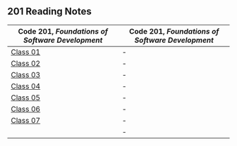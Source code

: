 <h2 style=“display:block;
           margin-left: auto;
           margin-right:auto;
           text-align: center;“>
  201 Reading Notes</h2> 
  
  **Code 201**, _Foundations of Software Development_ | **Code 201**, _Foundations of Software Development_
------------ | -------------
[Class 01](https://github.com/TraceDugar/reading-notes/blob/main/201/notes/Class1.md) | -
[Class 02](https://github.com/TraceDugar/reading-notes/blob/main/201/notes/Class2.txt) | -
[Class 03](https://github.com/TraceDugar/reading-notes/blob/main/201/notes/Class3.md) | -
[Class 04](https://github.com/TraceDugar/reading-notes/blob/main/201/notes/Class4.md) | -
[Class 05](https://github.com/TraceDugar/reading-notes/blob/main/201/notes/class5.md) | -
[Class 06](https://github.com/TraceDugar/reading-notes/blob/main/201/notes/class6.md) | -
[Class 07](https://github.com/TraceDugar/reading-notes/blob/main/201/notes/class7.md) | -
[]() | -
